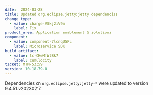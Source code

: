 ```yaml
---
date:  2024-03-28
title: Updated org.eclipse.jetty:jetty dependencies
change_type:
  - value: change-VSkj2iV9m
    label: Fix
product_area: Application enablement & solutions
component:
  - value: component-7lcnqU5FL
    label: Microservice SDK
build_artifact:
  - value: tc-QHwMfWtBk7
    label: cumulocity
ticket: MTM-53359
version: 10.18.79.0
---
```

Dependencies on <code>org.eclipse.jetty:jetty-*</code> were updated to version 9.4.51.v20230217.
